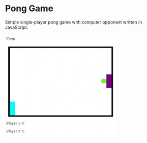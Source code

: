 # Pong Game

Simple single-player pong game with computer opponent written in JavaScript.

<img src="https://raw.githubusercontent.com/biancaregulski/PongGame/master/pong_example.webp" alt="Pong" width="360" height="340">
